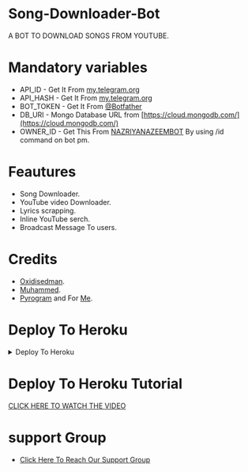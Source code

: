 # Song-Downloader-Bot

A BOT TO DOWNLOAD SONGS FROM YOUTUBE. 

# Mandatory variables 

- API_ID - Get It From [my.telegram.org](https://my.telegram.org)
- API_HASH - Get It From [my.telegram.org](https://my.telegram.org) 
- BOT_TOKEN - Get It From [@Botfather](https://t.me/BOTFATHER)
- DB_URI - Mongo Database URL from [https://cloud.mongodb.com/](https://cloud.mongodb.com/) 
- OWNER_ID - Get This From [NAZRIYANAZEEMBOT](https://t.me/NAZRIYANAZEEMBOT) By using /id command on bot pm. 


# Feautures 

- Song Downloader. 
- YouTube video Downloader. 
- Lyrics scrapping. 
- Inline YouTube serch. 
- Broadcast Message To users. 

# Credits 

- [Oxidisedman](https://github.com/Oxidisedman). 
- [Muhammed](https://github.com/PR0FESS0R-99). 
- [Pyrogram](https://github.com/pyrogram/pyrogram) and For [Me](https://github.com/MR-JINN-OF-TG). 


# Deploy To Heroku

<details><summary>Deploy To Heroku</summary>
<p>
<br>
<a href="https://heroku.com/deploy?template=https://github.com/Kingmaker003/RC-Song-Downloader">
  <img src="https://www.herokucdn.com/deploy/button.svg" alt="Deploy">
</a>
</p>
</details>

# Deploy To Heroku Tutorial 

[CLICK HERE TO WATCH THE VIDEO](https://youtu.be/JEEBTAZFQH0) 


# support Group

- [Click Here To Reach Our Support Group](https://t.me/NAZRIYASUPPORT) 
